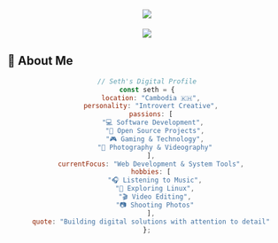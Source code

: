 <div align="center">

<!-- Animated Header -->
<h1 align="center">
  <img src="https://readme-typing-svg.herokuapp.com/?font=Orbitron&size=35&color=00FF00&center=true&vCenter=true&width=500&height=70&duration=4000&lines=Hello,+I'm+Seth!;Developer+%26+Tech+Enthusiast;From+Cambodia+🇰🇭" />
</h1>

<!-- Floating Icons Animation -->
<div align="center">
  <img src="https://user-images.githubusercontent.com/73097560/115834477-dbab4500-a447-11eb-908a-139a6edaec5c.gif"/>
</div>

</div>

## 🚀 About Me

<div align="center">

```javascript
// Seth's Digital Profile
const seth = {
  location: "Cambodia 🇰🇭",
  personality: "Introvert Creative",
  passions: [
    "💻 Software Development", 
    "🔧 Open Source Projects",
    "🎮 Gaming & Technology",
    "📸 Photography & Videography"
  ],
  currentFocus: "Web Development & System Tools",
  hobbies: [
    "🎧 Listening to Music",
    "🐧 Exploring Linux",
    "🎬 Video Editing",
    "📷 Shooting Photos"
  ],
  quote: "Building digital solutions with attention to detail"
};

